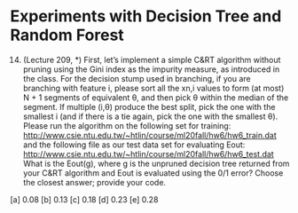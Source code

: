 # Experiments with Decision Tree and Random Forest

14. (Lecture 209, *) First, let’s implement a simple C&RT algorithm without pruning using the Gini index as the impurity measure, as introduced in the class. For the decision stump used in branching, if you are branching with feature i, please sort all the xn,i values to form (at most) N + 1 segments of equivalent θ, and then pick θ within the median of the segment. If multiple (i,θ) produce the best split, pick the one with the smallest i (and if there is a tie again, pick the one with the smallest θ).
Please run the algorithm on the following set for training:
              http://www.csie.ntu.edu.tw/~htlin/course/ml20fall/hw6/hw6_train.dat
and the following file as our test data set for evaluating Eout:
               http://www.csie.ntu.edu.tw/~htlin/course/ml20fall/hw6/hw6_test.dat
What is the Eout(g), where g is the unpruned decision tree returned from your C&RT algorithm and Eout is evaluated using the 0/1 error? Choose the closest answer; provide your code.

[a] 0.08 [b] 0.13 [c] 0.18 [d] 0.23 [e] 0.28
